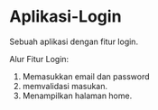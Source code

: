 # Aplikasi-Login
Sebuah aplikasi dengan fitur login.

Alur Fitur Login:
1. Memasukkan email dan password
2. memvalidasi masukan.
3. Menampilkan halaman home.
